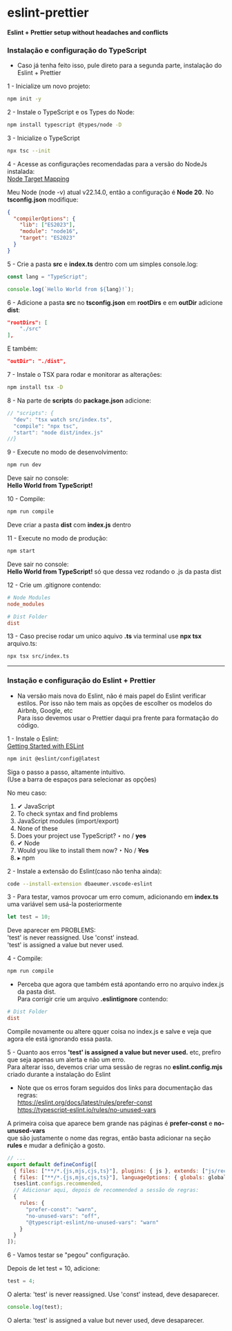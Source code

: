 # eslint-prettier
#### Eslint + Prettier setup without headaches and conflicts  

### Instalação e configuração do TypeScript  

* Caso já tenha feito isso, pule direto para a segunda parte, instalação do Eslint + Prettier

1 - Inicialize um novo projeto:
```sh
npm init -y
```

2 - Instale o TypeScript e os Types do Node:
```sh
npm install typescript @types/node -D
```

3 - Inicialize o TypeScript
```sh
npx tsc --init 
```

4 - Acesse as configurações recomendadas para a versão do NodeJs instalada:  
[Node Target Mapping](https://github.com/microsoft/TypeScript/wiki/Node-Target-Mapping)

Meu Node (node -v) atual v22.14.0, então a configuração é **Node 20**. 
No **tsconfig.json** modifique:  
```json
{
  "compilerOptions": {
    "lib": ["ES2023"],
    "module": "node16",
    "target": "ES2023"
  }
}
```  

5 - Crie a pasta **src** e **index.ts** dentro com um simples console.log:  
```js
const lang = "TypeScript";

console.log(`Hello World from ${lang}!`);
```  

6 - Adicione a pasta **src** no **tsconfig.json** em **rootDirs** e em **outDir** adicione **dist**:  

```json
"rootDirs": [
    "./src"
],
```
E também:
```json
"outDir": "./dist",
```

7 - Instale o TSX para rodar e monitorar as alterações:  
```sh
npm install tsx -D
```

8 - Na parte de **scripts** do **package.json** adicione:
```js
// "scripts": {
  "dev": "tsx watch src/index.ts",
  "compile": "npx tsc",
  "start": "node dist/index.js"
//}
```

9 - Execute no modo de desenvolvimento:
```sh
npm run dev 
```
Deve sair no console:  
**Hello World from TypeScript!**

10 - Compile:
```sh
npm run compile 
```
Deve criar a pasta **dist** com **index.js** dentro

11 - Execute no modo de produção:
```sh
npm start
```
Deve sair no console:  
**Hello World from TypeScript!** só que dessa vez rodando o .js da pasta dist

12 - Crie um .gitignore contendo:
```ini
# Node Modules
node_modules

# Dist Folder
dist
```

13 - Caso precise rodar um unico aquivo **.ts** via terminal use **npx tsx** arquivo.ts:  
```sh
npx tsx src/index.ts 
```

--- 

### Instação e configuração do Eslint + Prettier

* Na versão mais nova do Eslint, não é mais papel do Eslint verificar estilos. Por isso não tem mais as opções de escolher os modelos do Airbnb, Google, etc  
Para isso devemos usar o Prettier daqui pra frente para formatação do código.

1 - Instale o Eslint:  
[Getting Started with ESLint](https://eslint.org/docs/latest/use/getting-started)
```sh
npm init @eslint/config@latest
```  
Siga o passo a passo, altamente intuitivo.  
(Use a barra de espaços para selecionar as opções)  

No meu caso:  
1. ✔ JavaScript  
2. To check syntax and find problems  
3. JavaScript modules (import/export)  
4. None of these
5. Does your project use TypeScript? ‣ no / **~~yes~~**  
6. ✔ Node
7. Would you like to install them now? ‣ No / **~~Yes~~**  
8. ▸ npm  

2 - Instale a extensão do Eslint(caso não tenha ainda):  
```sh
code --install-extension dbaeumer.vscode-eslint
```

3 - Para testar, vamos provocar um erro comum, adicionando em **index.ts** uma variável sem usá-la posteriormente
```js
let test = 10; 
```  
Deve aparecer em PROBLEMS:  
'test' is never reassigned. Use 'const' instead.  
'test' is assigned a value but never used.  

4 - Compile:
```sh
npm run compile
```  
* Perceba que agora que também está apontando erro no arquivo index.js da pasta dist.  
Para corrigir crie um arquivo **.eslintignore** contendo:

```ini
# Dist Folder
dist
```  
Compile novamente ou altere qquer coisa no index.js e salve e veja que agora ele está ignorando essa pasta.

5 - Quanto aos erros **'test' is assigned a value but never used.** etc, prefiro que seja apenas um alerta e não um erro.  
Para alterar isso, devemos criar uma sessão de regras no **eslint.config.mjs** criado durante a instalação do Eslint

* Note que os erros foram seguidos dos links para documentação das regras:  
https://eslint.org/docs/latest/rules/prefer-const  
https://typescript-eslint.io/rules/no-unused-vars

A primeira coisa que aparece bem grande nas páginas é **prefer-const** e **no-unused-vars**  
que são justamente o nome das regras, então basta adicionar na seção **rules** e mudar a definição a gosto.  

```js
// ...
export default defineConfig([
  { files: ["**/*.{js,mjs,cjs,ts}"], plugins: { js }, extends: ["js/recommended"] },
  { files: ["**/*.{js,mjs,cjs,ts}"], languageOptions: { globals: globals.node } },
  tseslint.configs.recommended,
  // Adicionar aqui, depois de recommended a sessão de regras:
  {
    rules: {
      "prefer-const": "warn",
      "no-unused-vars": "off",
      "@typescript-eslint/no-unused-vars": "warn"
    }
  }
]);
```

6 - Vamos testar se "pegou" configuração.  

Depois de let test = 10, adicione:
```js
test = 4;
```
O alerta: 'test' is never reassigned. Use 'const' instead, deve desaparecer.

```js
console.log(test);
```
O alerta: 'test' is assigned a value but never used, deve desaparecer.
















